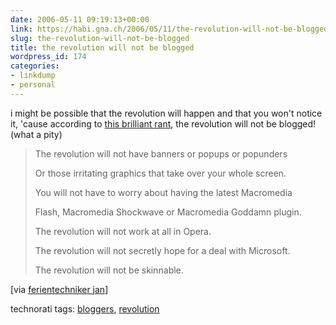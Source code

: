 ```yaml
---
date: 2006-05-11 09:19:13+00:00
link: https://habi.gna.ch/2006/05/11/the-revolution-will-not-be-blogged/
slug: the-revolution-will-not-be-blogged
title: the revolution will not be blogged
wordpress_id: 174
categories:
- linkdump
- personal
---
```



i might be possible that the revolution will happen and that you won't notice it, 'cause according to [this brilliant rant](http://blog.myspace.com/index.cfm?fuseaction=blog.view&friendID=6942862&blogID=112034554), the revolution will not be blogged! (what a pity)


<blockquote>
The revolution will not have banners or popups or popunders
  
Or those irritating graphics that take over your whole screen.
  
You will not have to worry about having the latest Macromedia
  
Flash, Macromedia Shockwave or Macromedia Goddamn plugin.
  
The revolution will not work at all in Opera.
  
The revolution will not secretly hope for a deal with Microsoft.
  
The revolution will not be skinnable.
</blockquote>


[via [ferientechniker jan](https://pieceoplastic.com/index.php/2316/the-revolution-may-or-may-not-be-blogged/)]





technorati tags: [bloggers](http://www.technorati.com/tag/bloggers), [revolution](http://www.technorati.com/tag/revolution)
